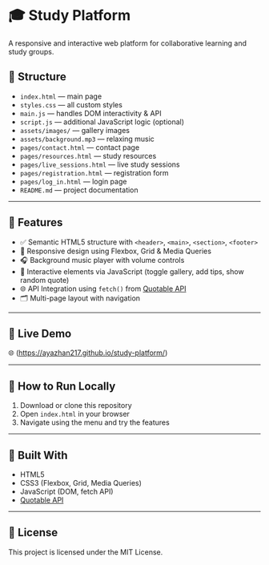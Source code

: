 # 🎓 Study Platform

A responsive and interactive web platform for collaborative learning and study groups.

## 📁 Structure

- `index.html` — main page  
- `styles.css` — all custom styles  
- `main.js` — handles DOM interactivity & API  
- `script.js` — additional JavaScript logic (optional)  
- `assets/images/` — gallery images  
- `assets/background.mp3` — relaxing music  
- `pages/contact.html` — contact page  
- `pages/resources.html` — study resources  
- `pages/live_sessions.html` — live study sessions  
- `pages/registration.html` — registration form  
- `pages/log_in.html` — login page  
- `README.md` — project documentation  

---

## 🌟 Features

- ✅ Semantic HTML5 structure with `<header>`, `<main>`, `<section>`, `<footer>`
- 📱 Responsive design using Flexbox, Grid & Media Queries
- 🎧 Background music player with volume controls
- 💬 Interactive elements via JavaScript (toggle gallery, add tips, show random quote)
- 🌐 API Integration using `fetch()` from [Quotable API](https://api.quotable.io)
- 🗂 Multi-page layout with navigation

---

## 🔗 Live Demo

🌐 (https://ayazhan217.github.io/study-platform/)

---

## 🚀 How to Run Locally

1. Download or clone this repository  
2. Open `index.html` in your browser  
3. Navigate using the menu and try the features  

---

## 🧰 Built With

- HTML5  
- CSS3 (Flexbox, Grid, Media Queries)  
- JavaScript (DOM, fetch API)  
- [Quotable API](https://api.quotable.io)

---

## 📄 License

This project is licensed under the MIT License.
